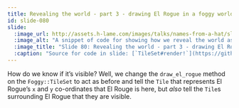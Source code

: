 ```yaml
---
title: Revealing the world - part 3 - drawing El Rogue in a foggy world
id: slide-080
slide:
  :image_url: http://assets.h-lame.com/images/talks/names-from-a-hat/slides/080.png
  :image_alt: "A snippet of code for showing how we reveal the world as we walk; the `Foggy::TileSet#draw_el_rogue` implementation is highlighted; sources: TileSet#render!: https://github.com/h-lame/lruggery/blob/4e02855d64a111c8ee72e1a736da7a868384a1f8/names_from_a_hat/rogue/lib/rogue/tileset.rb#L83-L91; Tile#to_s: https://github.com/h-lame/lruggery/blob/4e02855d64a111c8ee72e1a736da7a868384a1f8/names_from_a_hat/rogue/lib/rogue/tile.rb#L88-L96; TileSet#draw_el_rogue: https://github.com/h-lame/lruggery/blob/4e02855d64a111c8ee72e1a736da7a868384a1f8/names_from_a_hat/rogue/lib/rogue/tileset.rb#L76-L81; Foggy::Tile#to_s: https://github.com/h-lame/lruggery/blob/4e02855d64a111c8ee72e1a736da7a868384a1f8/names_from_a_hat/rogue/lib/rogue/foggy/tile.rb#L18-L24; Foggy::TileSet#draw_el_rogue: https://github.com/h-lame/lruggery/blob/4e02855d64a111c8ee72e1a736da7a868384a1f8/names_from_a_hat/rogue/lib/rogue/foggy/tileset.rb#L8-L13"
  :image_title: "Slide 80: Revealing the world - part 3 - drawing El Rogue in a foggy world"
  :caption: "Source for code in slide: [`TileSet#render!`](https://github.com/h-lame/lruggery/blob/4e02855d64a111c8ee72e1a736da7a868384a1f8/names_from_a_hat/rogue/lib/rogue/tileset.rb#L83-L91), [`Tile#to_s`](https://github.com/h-lame/lruggery/blob/4e02855d64a111c8ee72e1a736da7a868384a1f8/names_from_a_hat/rogue/lib/rogue/tile.rb#L88-L96), [`TileSet#draw_el_rogue`](https://github.com/h-lame/lruggery/blob/4e02855d64a111c8ee72e1a736da7a868384a1f8/names_from_a_hat/rogue/lib/rogue/tileset.rb#L76-L81), [`Foggy::Tile#to_s`](https://github.com/h-lame/lruggery/blob/4e02855d64a111c8ee72e1a736da7a868384a1f8/names_from_a_hat/rogue/lib/rogue/foggy/tile.rb#L18-L24), [`Foggy::TileSet#draw_el_rogue`](https://github.com/h-lame/lruggery/blob/4e02855d64a111c8ee72e1a736da7a868384a1f8/names_from_a_hat/rogue/lib/rogue/foggy/tileset.rb#L8-L13)"
---
```

How do we know if it’s visible?  Well, we change the `draw_el_rogue` method on the `Foggy::TileSet` to act as before and tell the `Tile` that represents El Rogue’s `x` and `y` co-ordinates that El Rouge is here, but _also_ tell the `Tile`s surrounding El Rogue that they are visible.
